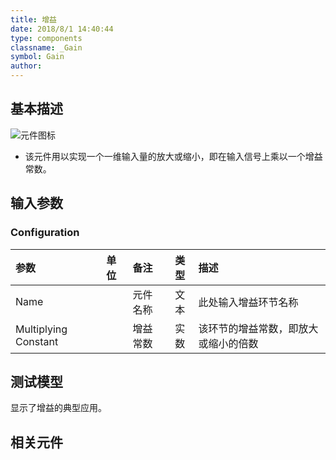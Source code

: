 ```yaml
---
title: 增益
date: 2018/8/1 14:40:44
type: components
classname: _Gain
symbol: Gain
author: 
---
```

## <span id="comp_desc">基本描述</span>
![元件图标]()

+ 该元件用以实现一个一维输入量的放大或缩小，即在输入信号上乘以一个增益常数。

## <span id="comp_params">输入参数</span>
### <span id="comp_params_group_Configuration">Configuration</span>
| 参数 | 单位 | 备注 | 类型 | 描述 |
| :--- | :--- | :--- | :--: | :--- |
| <span id="comp_params_param_Name">Name</span> |  | 元件名称 | 文本 | 此处输入增益环节名称 |
| <span id="comp_params_param_G">Multiplying Constant</span> |  | 增益常数 | 实数 | 该环节的增益常数，即放大或缩小的倍数 |

[Name]: #comp_params_param_Name "Name"
[Multiplying Constant]: #comp_params_param_G "Multiplying Constant"

## <span id="comp_example">测试模型</span>
[<test Gain>](<test link>)显示了增益的典型应用。

## <span id="comp_seealso">相关元件</span>




